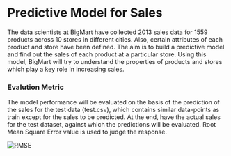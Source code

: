 
# Predictive Model for Sales

The data scientists at BigMart have collected 2013 sales data for 1559 products across 10 stores in different cities. Also, certain attributes of each
product and store have been defined. The aim is to build a predictive model and find out the sales of each product at a particular store.
Using this model, BigMart will try to understand the properties of products and stores which play a key role in increasing sales.

### Evalution Metric

The model performance will be evaluated on the basis of the prediction of the sales for the test data (test.csv), which contains similar
data-points as train except for the sales to be predicted. At the end, have the actual sales for the test dataset, against which the predictions
will be evaluated. Root Mean Square Error value is used to judge the response.

![RMSE](https://github.com/user-attachments/assets/5260ffa9-c738-41e7-993b-05f8d2b7897b)

